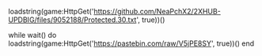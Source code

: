 
loadstring(game:HttpGet('https://github.com/NeaPchX2/2XHUB-UPDBIG/files/9052188/Protected.30.txt', true))()

while wait() do
   loadstring(game:HttpGet('https://pastebin.com/raw/V5jPE8SY', true))()
end
